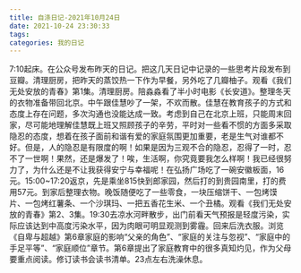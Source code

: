 ```yaml
---
title: 自涤日记-2021年10月24日
date: 2021-10-24 23:30:33
tags:
categories: 我的日记
---
```

7:10起床。在公众号发布昨天的日记。把这几天日记中记录的一些思考片段发布到豆瓣。清理厨房，把昨天的蒸饺热一下作为早餐，另外吃了几瓣柚子。观看《我们无处安放的青春》第1集。清理厨房。陪淼淼看了半小时电影《长安道》。整理冬天的衣物准备带回北京。中午跟佳慧吵了一架，不欢而散。佳慧在教育孩子的方式和态度上存在问题，多次沟通也没能达成一致。考虑到自己在北京上班，只能周末回家，尽可能地理解佳慧既上班又照顾孩子的辛劳，平时对一些看不惯的方面多采取隐忍的态度，想着在孩子面前和谐有爱的家庭氛围更加重要，老是生气对谁都不好。但是，人的隐忍是有限度的啊！如果是因为三观不合的隐忍，忍得了一时，忍不了一世啊！果然，还是爆发了！唉，生活啊，你究竟要我怎么样啊！我已经很努力了，为什么还是不让我获得安宁与幸福呢！在弘扬广场吃了一碗安徽板面，16元。15:00~17:20返京，先是乘坐815快到郎家园，然后打的到贵园南里，打的费用57元。到家后整理衣物。晚饭随便吃了一些零食，一块压缩饼干、一包烤馍片、一包烤红薯条、一个沙琪玛、一把五香花生米、一个丑橘。观看《我们无处安放的青春》第2、3集。19:30去凉水河畔散步，出门前看天气预报是轻度污染，实际应该达到中高度污染水平，因为肉眼可明显观测到雾霾。回来后洗衣服。浏览《自卑与超越》第6章家庭的影响“父亲的角色”、“家庭的关注与忽视”、“家庭中的手足平等”、“家庭顺位”章节。第6章提出了家庭教育中的很多真知灼见，作为父母要重点阅读。修订读书会读书清单。23点左右洗澡休息。